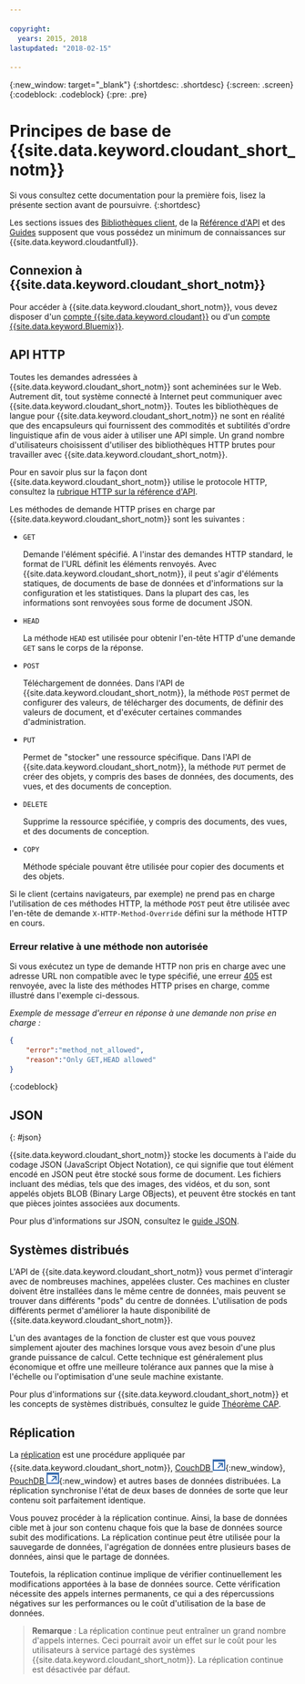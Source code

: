 ```yaml
---

copyright:
  years: 2015, 2018
lastupdated: "2018-02-15"

---
```


{:new_window: target="_blank"}
{:shortdesc: .shortdesc}
{:screen: .screen}
{:codeblock: .codeblock}
{:pre: .pre}

# Principes de base de {{site.data.keyword.cloudant_short_notm}}

Si vous consultez cette documentation pour la première fois, lisez la présente section avant de poursuivre.
{:shortdesc}

Les sections issues des [Bibliothèques client](../libraries/index.html#-client-libraries), de la
[Référence d'API](../api/index.html#-api-reference) et des [Guides](../guides/acurl.html#authorized-curl-acurl-) supposent que vous possédez un minimum de connaissances sur {{site.data.keyword.cloudantfull}}.

## Connexion à {{site.data.keyword.cloudant_short_notm}}

Pour accéder à {{site.data.keyword.cloudant_short_notm}}, vous devez disposer d'un [compte {{site.data.keyword.cloudant}}](../api/account.html) ou d'un [compte {{site.data.keyword.Bluemix}}](../offerings/bluemix.html).

## API HTTP

Toutes les demandes adressées à {{site.data.keyword.cloudant_short_notm}} sont acheminées sur le Web. Autrement dit, tout système connecté à Internet peut communiquer avec {{site.data.keyword.cloudant_short_notm}}. Toutes les bibliothèques de langue pour {{site.data.keyword.cloudant_short_notm}} ne sont en réalité que des encapsuleurs qui fournissent des commodités et subtilités d'ordre linguistique afin de vous aider à utiliser une API simple. Un grand nombre d'utilisateurs choisissent d'utiliser des bibliothèques HTTP brutes pour travailler avec {{site.data.keyword.cloudant_short_notm}}.

Pour en savoir plus sur la façon dont {{site.data.keyword.cloudant_short_notm}} utilise le protocole HTTP, consultez la  [rubrique HTTP sur la référence d'API](../api/http.html).

Les méthodes de demande HTTP prises en charge par {{site.data.keyword.cloudant_short_notm}} sont les suivantes :

-   `GET`

    Demande l'élément spécifié.
    A l'instar des demandes HTTP standard,
    le format de l'URL définit les éléments renvoyés.
    Avec {{site.data.keyword.cloudant_short_notm}}, il peut s'agir d'éléments statiques, de documents de base de données et d'informations sur la configuration et les statistiques. Dans la plupart des cas, les informations sont renvoyées sous forme de document JSON.

-   `HEAD`

    La méthode `HEAD` est utilisée pour obtenir l'en-tête HTTP d'une demande `GET` sans le corps de la réponse.

-   `POST`

    Téléchargement de données.
    Dans l'API de {{site.data.keyword.cloudant_short_notm}},
    la méthode `POST` permet de configurer des valeurs,
    de télécharger des documents,
    de définir des valeurs de document,
    et d'exécuter certaines commandes d'administration.

-   `PUT`

    Permet de "stocker" une ressource spécifique.
    Dans l'API de {{site.data.keyword.cloudant_short_notm}},
    la méthode `PUT` permet de créer des objets,
    y compris des bases de données,
    des documents,
    des vues,
    et des documents de conception.

-   `DELETE`

    Supprime la ressource spécifiée,
    y compris des documents,
    des vues,
    et des documents de conception.

-   `COPY`

    Méthode spéciale pouvant être utilisée pour copier des documents et des objets.

Si le client (certains navigateurs, par exemple) ne prend pas en charge l'utilisation de ces méthodes HTTP,
la méthode `POST` peut être utilisée avec l'en-tête de demande `X-HTTP-Method-Override` défini sur la méthode HTTP en cours.

### Erreur relative à une méthode non autorisée

Si vous exécutez un type de demande HTTP non pris en charge avec une adresse URL non compatible avec le type spécifié,
une erreur [405](../api/http.html#405) est renvoyée,
avec la liste des méthodes HTTP prises en charge, comme illustré dans l'exemple ci-dessous.

_Exemple de message d'erreur en réponse à une demande non prise en charge :_

```json
{
    "error":"method_not_allowed",
    "reason":"Only GET,HEAD allowed"
}
```
{:codeblock}

## JSON
{: #json}

{{site.data.keyword.cloudant_short_notm}} stocke les documents à l'aide du codage JSON (JavaScript Object Notation),
ce qui signifie que tout élément encodé en JSON peut être stocké sous forme de document.
Les fichiers incluant des médias,
tels que des images,
des vidéos,
et du son,
sont appelés objets BLOB (Binary Large OBjects),
et peuvent être stockés en tant que pièces jointes associées aux documents.

Pour plus d'informations sur JSON, consultez le [guide JSON](../guides/json.html).

<div id="distributed"></div>

## Systèmes distribués

L'API de {{site.data.keyword.cloudant_short_notm}} vous permet d'interagir avec de nombreuses machines, appelées cluster.
Ces machines en cluster doivent être installées dans le même centre de données,
mais peuvent se trouver dans différents "pods" du centre de données.
L'utilisation de pods différents permet d'améliorer la haute disponibilité de {{site.data.keyword.cloudant_short_notm}}.

L'un des avantages de la fonction de cluster est que vous pouvez simplement ajouter des machines lorsque vous avez besoin d'une plus grande puissance de calcul.
Cette technique est généralement plus économique et offre une meilleure tolérance aux pannes que la mise à l'échelle ou l'optimisation d'une seule machine existante.

Pour plus d'informations sur {{site.data.keyword.cloudant_short_notm}} et les concepts de systèmes distribués, consultez le guide [Théorème CAP](../guides/cap_theorem.html).

## Réplication

La [réplication](../api/replication.html) est une procédure appliquée par {{site.data.keyword.cloudant_short_notm}},
[CouchDB ![Icône de lien externe](../images/launch-glyph.svg "Icône de lien externe")](http://couchdb.apache.org/){:new_window},
[PouchDB ![Icône de lien externe](../images/launch-glyph.svg "Icône de lien externe")](http://pouchdb.com/){:new_window} et autres bases de données distribuées.
La réplication synchronise l'état de deux bases de données de sorte que leur contenu soit parfaitement identique.

Vous pouvez procéder à la réplication continue.
Ainsi, la base de données cible met à jour son contenu chaque fois que la base de données source subit des modifications.
La réplication continue peut être utilisée pour la sauvegarde de données, l'agrégation de données entre plusieurs bases de données, ainsi que le partage de données.

Toutefois, la réplication continue implique de vérifier continuellement les modifications apportées à la base de données source.
Cette vérification nécessite des appels internes permanents, ce qui a des répercussions négatives sur les performances ou le coût d'utilisation de la base de données.

>   **Remarque** : La réplication continue peut entraîner un grand nombre d'appels internes.
    Ceci pourrait avoir un effet sur le coût pour les utilisateurs à service partagé des systèmes {{site.data.keyword.cloudant_short_notm}}. La réplication continue est désactivée par défaut.
